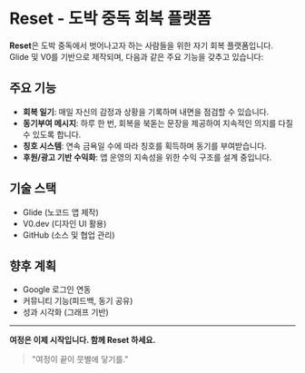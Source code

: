 # Reset - 도박 중독 회복 플랫폼

**Reset**은 도박 중독에서 벗어나고자 하는 사람들을 위한 자기 회복 플랫폼입니다.  
Glide 및 V0를 기반으로 제작되며, 다음과 같은 주요 기능을 갖추고 있습니다:

## 주요 기능
- **회복 일기**: 매일 자신의 감정과 상황을 기록하며 내면을 점검할 수 있습니다.
- **동기부여 메시지**: 하루 한 번, 회복을 북돋는 문장을 제공하여 지속적인 의지를 다질 수 있도록 합니다.
- **칭호 시스템**: 연속 금욕일 수에 따라 칭호를 획득하며 동기를 부여받습니다.
- **후원/광고 기반 수익화**: 앱 운영의 지속성을 위한 수익 구조를 설계 중입니다.

## 기술 스택
- Glide (노코드 앱 제작)
- V0.dev (디자인 UI 활용)
- GitHub (소스 및 협업 관리)

## 향후 계획
- Google 로그인 연동
- 커뮤니티 기능(피드백, 동기 공유)
- 성과 시각화 (그래프 기반)

---

**여정은 이제 시작입니다. 함께 Reset 하세요.**

> "여정이 끝이 뭇별에 닿기를."
